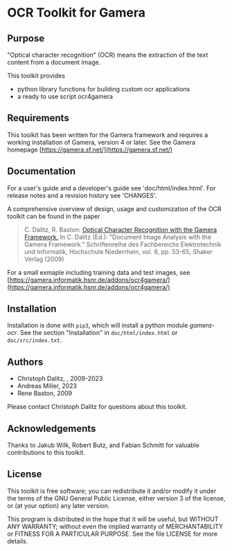 OCR Toolkit for Gamera
======================

Purpose
-------

"Optical character recognition" (OCR) means the extraction of the
text content from a document image.

This toolkit provides

 - python library functions for building custom ocr applications
 - a ready to use script ocr4gamera


Requirements
------------

This toolkit has been written for the Gamera framework and requires
a working installation of Gamera, version 4 or later.
See the Gamera homepage [https://gamera.sf.net/](https://gamera.sf.net/)


Documentation
-------------

For a user's guide and a developer's guide see 'doc/html/index.html'.
For release notes and a revision history see 'CHANGES'.

A comprehensive overview of design, usage and customization of the OCR
toolkit can be found in the paper

>  C. Dalitz, R. Baston:
>  [Optical Character Recognition with the  Gamera Framework.](https://lionel.kr.hsnr.de/~dalitz/data/publications/sr09-ocr-gamera.pdf)
>  In C. Dalitz (Ed.): "Document Image Analysis 
>  with the Gamera Framework." Schriftenreihe des Fachbereichs 
>  Elektrotechnik und Informatik, Hochschule Niederrhein, vol. 8,
>  pp. 53-65, Shaker Verlag (2009)

For a small exmaple including training data and test images, see
[https://gamera.informatik.hsnr.de/addons/ocr4gamera/](https://gamera.informatik.hsnr.de/addons/ocr4gamera/)

Installation
------------

Installation is done with `pip3`, which will install a python module
*gamera-ocr*. See the section "Installation" in `doc/html/index.html` or
`doc/src/index.txt`.


Authors
-------

 - Christoph Dalitz, <christoph dot dalitz at hsnr dot de>, 2009-2023
 - Andreas Miller, 2023
 - Rene Baston, 2009

Please contact Christoph Dalitz for questions about this toolkit.


Acknowledgements
----------------

Thanks to Jakub Wilk, Robert Butz, and Fabian Schmitt for valuable
contributions to this toolkit.


License
-------

This toolkit is free software; you can redistribute it and/or modify
it under the terms of the GNU General Public License, either version 3
of the license, or (at your option) any later version.

This program is distributed in the hope that it will be useful,
but WITHOUT ANY WARRANTY; without even the implied warranty of
MERCHANTABILITY or FITNESS FOR A PARTICULAR PURPOSE.  See the
file LICENSE for more details.
